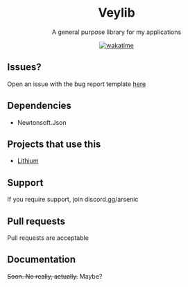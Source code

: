 <div align="center">

# Veylib
A general purpose library for my applications

[![wakatime](https://wakatime.com/badge/user/0ccf7ed5-30a2-486d-8ea4-6b0ca58cd9c9/project/3b474118-cf1e-4b6a-bba2-1c30ece40015.svg)](https://wakatime.com/badge/user/0ccf7ed5-30a2-486d-8ea4-6b0ca58cd9c9/project/3b474118-cf1e-4b6a-bba2-1c30ece40015)

</div>

## Issues?
Open an issue with the bug report template [here](https://github.com/verlox/Veylib/issues/new?assignees=&labels=bug&template=bug_report.md&title=Bug)

## Dependencies
* Newtonsoft.Json

## Projects that use this
* [Lithium](https://github.com/verlox/Lithium-Nuker-2)

## Support
If you require support, join discord.gg/arsenic

## Pull requests
Pull requests are acceptable

## Documentation
~~Soon. No really, actually.~~ Maybe?
